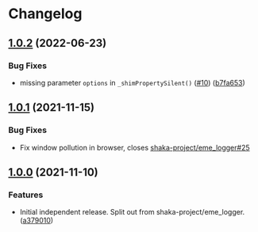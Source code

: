 # Changelog

## [1.0.2](https://github.com/shaka-project/trace-anything/compare/v1.0.1...v1.0.2) (2022-06-23)


### Bug Fixes

* missing parameter `options` in `_shimPropertySilent()` ([#10](https://github.com/shaka-project/trace-anything/issues/10)) ([b7fa653](https://github.com/shaka-project/trace-anything/commit/b7fa653d5f1eb7aa234354ac98cac8ef9a335871))

## [1.0.1](https://github.com/shaka-project/trace-anything/compare/v1.0.1...v1.0.0) (2021-11-15)

### Bug Fixes

* Fix window pollution in browser, closes [shaka-project/eme_logger#25](https://github.com/shaka-project/eme_logger/issues/25)


## [1.0.0](https://github.com/shaka-project/trace-anything/commit/a37901024826f4600c5998d4da16099016b8aa18) (2021-11-10)

### Features

* Initial independent release.  Split out from shaka-project/eme_logger. ([a379010](https://github.com/shaka-project/trace-anything/commit/a37901024826f4600c5998d4da16099016b8aa18))
